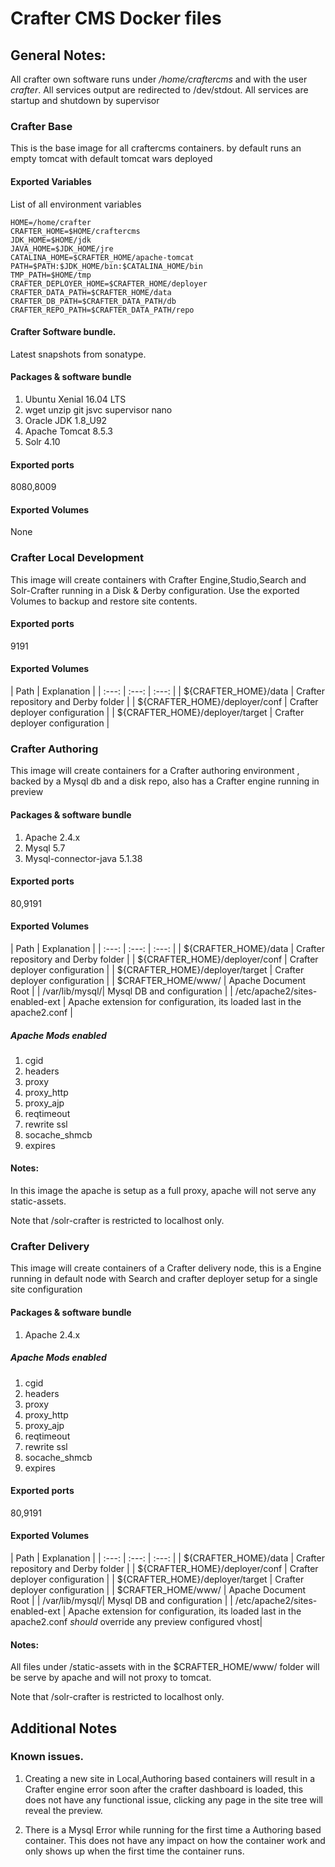 # Crafter CMS Docker files

## General Notes:

All crafter own software runs under _/home/craftercms_ and with the user _crafter_.
All services output are redirected to /dev/stdout.
All services are startup and shutdown by supervisor

### Crafter Base
This is the base image for all craftercms containers.
by default runs an empty tomcat with default tomcat wars deployed

#### Exported Variables
List of all environment variables

```
HOME=/home/crafter
CRAFTER_HOME=$HOME/craftercms
JDK_HOME=$HOME/jdk
JAVA_HOME=$JDK_HOME/jre
CATALINA_HOME=$CRAFTER_HOME/apache-tomcat
PATH=$PATH:$JDK_HOME/bin:$CATALINA_HOME/bin
TMP_PATH=$HOME/tmp
CRAFTER_DEPLOYER_HOME=$CRAFTER_HOME/deployer
CRAFTER_DATA_PATH=$CRAFTER_HOME/data
CRAFTER_DB_PATH=$CRAFTER_DATA_PATH/db
CRAFTER_REPO_PATH=$CRAFTER_DATA_PATH/repo
```

#### Crafter Software bundle.
Latest snapshots from sonatype.

#### Packages & software bundle
1. Ubuntu Xenial 16.04 LTS
2. wget unzip git jsvc supervisor nano
3. Oracle JDK 1.8_U92
4. Apache Tomcat 8.5.3
5. Solr 4.10

#### Exported ports
 8080,8009
#### Exported Volumes
None

### Crafter Local Development
This image will create containers with Crafter Engine,Studio,Search and Solr-Crafter running in a Disk & Derby configuration. Use the exported Volumes to backup and restore
site contents.

#### Exported ports
 9191

#### Exported Volumes

| Path | Explanation |
|  :---:  |  :---: |  :---: |
| ${CRAFTER_HOME}/data  | Crafter repository and Derby folder |
| ${CRAFTER_HOME}/deployer/conf  | Crafter deployer configuration  |
| ${CRAFTER_HOME}/deployer/target | Crafter deployer configuration  |

### Crafter Authoring
This image will create containers for a Crafter authoring environment , backed by a Mysql db and a disk repo, also has a Crafter engine running in preview

#### Packages & software bundle
1. Apache 2.4.x
2. Mysql 5.7
3. Mysql-connector-java 5.1.38

#### Exported ports
 80,9191
#### Exported Volumes

| Path | Explanation |
|  :---:  |  :---: |  :---: |
| ${CRAFTER_HOME}/data  | Crafter repository and Derby folder |
| ${CRAFTER_HOME}/deployer/conf  | Crafter deployer configuration  |
| ${CRAFTER_HOME}/deployer/target | Crafter deployer configuration  |
| $CRAFTER_HOME/www/ | Apache Document Root   |
| /var/lib/mysql/| Mysql DB and configuration  |
| /etc/apache2/sites-enabled-ext | Apache extension for configuration, its loaded last in the apache2.conf |

##### Apache Mods enabled
1. cgid
2. headers
3. proxy
4. proxy_http
5. proxy_ajp
6. reqtimeout
7. rewrite ssl
8. socache_shmcb
9. expires

#### Notes:
In this image the apache is setup as a full proxy, apache will not serve any static-assets.

Note that /solr-crafter is restricted to localhost only.

### Crafter Delivery
This image will create containers of a Crafter delivery node, this is a Engine running in default node with Search and crafter deployer setup for a single site configuration

#### Packages & software bundle
1. Apache 2.4.x

##### Apache Mods enabled
1. cgid
2. headers
3. proxy
4. proxy_http
5. proxy_ajp
6. reqtimeout
7. rewrite ssl
8. socache_shmcb
9. expires

#### Exported ports
 80,9191

#### Exported Volumes

| Path | Explanation |
|  :---:  |  :---: |  :---: |
| ${CRAFTER_HOME}/data  | Crafter repository and Derby folder |
| ${CRAFTER_HOME}/deployer/conf  | Crafter deployer configuration  |
| ${CRAFTER_HOME}/deployer/target | Crafter deployer configuration  |
| $CRAFTER_HOME/www/ | Apache Document Root   |
| /var/lib/mysql/| Mysql DB and configuration  |
| /etc/apache2/sites-enabled-ext | Apache extension for configuration, its loaded last in the apache2.conf _*should*_ override any preview configured vhost|

#### Notes:
All files under /static-assets with in the $CRAFTER_HOME/www/ folder will be serve by apache and will not proxy to tomcat.

Note that /solr-crafter is restricted to localhost only.

## Additional Notes

### Known issues.
   1. Creating a new site in Local,Authoring based containers will result in a Crafter engine error soon after the crafter dashboard is loaded, this does not have any functional issue, clicking any page in the site tree will reveal the preview.

   2. There is a Mysql Error while running for the first time a Authoring based container. This does not have any impact on how the container work and only shows up when the first time the container runs.
